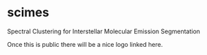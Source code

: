 scimes
======

Spectral Clustering for Interstellar Molecular Emission Segmentation

Once this is public there will be a nice logo linked here.